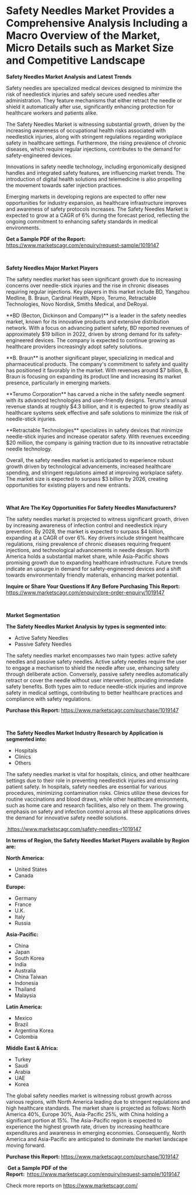<p><h1>Safety Needles Market Provides a Comprehensive Analysis Including a Macro Overview of the Market, Micro Details such as Market Size and Competitive Landscape</h1></p><p><strong>Safety Needles Market Analysis and Latest Trends</strong></p>
<p><p>Safety needles are specialized medical devices designed to minimize the risk of needlestick injuries and safely secure used needles after administration. They feature mechanisms that either retract the needle or shield it automatically after use, significantly enhancing protection for healthcare workers and patients alike.</p><p>The Safety Needles Market is witnessing substantial growth, driven by the increasing awareness of occupational health risks associated with needlestick injuries, along with stringent regulations regarding workplace safety in healthcare settings. Furthermore, the rising prevalence of chronic diseases, which require regular injections, contributes to the demand for safety-engineered devices.</p><p>Innovations in safety needle technology, including ergonomically designed handles and integrated safety features, are influencing market trends. The introduction of digital health solutions and telemedicine is also propelling the movement towards safer injection practices. </p><p>Emerging markets in developing regions are expected to offer new opportunities for industry expansion, as healthcare infrastructure improves and awareness of safety protocols increases. The Safety Needles Market is expected to grow at a CAGR of 6% during the forecast period, reflecting the ongoing commitment to enhancing safety standards in medical environments.</p></p>
<p><strong>Get a Sample PDF of the Report:&nbsp;</strong> <a href="https://www.marketscagr.com/enquiry/request-sample/1019147?utm_campaign=2660&utm_medium=2&utm_source=Github&utm_content=ia&utm_term=04032025&utm_id=safety-needles">https://www.marketscagr.com/enquiry/request-sample/1019147</a></p>
<p>&nbsp;</p>
<p><strong>Safety Needles Major Market Players</strong></p>
<p><p>The safety needles market has seen significant growth due to increasing concerns over needle-stick injuries and the rise in chronic diseases requiring regular injections. Key players in this market include BD, Yangzhou Medline, B. Braun, Cardinal Health, Nipro, Terumo, Retractable Technologies, Novo Nordisk, Smiths Medical, and DeRoyal.</p><p>**BD (Becton, Dickinson and Company)** is a leader in the safety needles market, known for its innovative products and extensive distribution network. With a focus on advancing patient safety, BD reported revenues of approximately $19 billion in 2022, driven by strong demand for its safety-engineered devices. The company is expected to continue growing as healthcare providers increasingly adopt safety solutions.</p><p>**B. Braun** is another significant player, specializing in medical and pharmaceutical products. The company's commitment to safety and quality has positioned it favorably in the market. With revenues around $7 billion, B. Braun is focusing on expanding its product line and increasing its market presence, particularly in emerging markets.</p><p>**Terumo Corporation** has carved a niche in the safety needle segment with its advanced technologies and user-friendly designs. Terumo's annual revenue stands at roughly $4.3 billion, and it is expected to grow steadily as healthcare systems seek effective and safe solutions to minimize the risk of needle-stick injuries.</p><p>**Retractable Technologies** specializes in safety devices that minimize needle-stick injuries and increase operator safety. With revenues exceeding $20 million, the company is gaining traction due to its innovative retractable needle technology.</p><p>Overall, the safety needles market is anticipated to experience robust growth driven by technological advancements, increased healthcare spending, and stringent regulations aimed at improving workplace safety. The market size is expected to surpass $3 billion by 2026, creating opportunities for existing players and new entrants.</p></p>
<p>&nbsp;</p>
<p><strong>What Are The Key Opportunities For Safety Needles Manufacturers?</strong></p>
<p><p>The safety needles market is projected to witness significant growth, driven by increasing awareness of infection control and needlestick injury prevention. By 2028, the market is expected to surpass $4 billion, expanding at a CAGR of over 6%. Key drivers include stringent healthcare regulations, rising prevalence of chronic diseases requiring frequent injections, and technological advancements in needle design. North America holds a substantial market share, while Asia-Pacific shows promising growth due to expanding healthcare infrastructure. Future trends indicate an upsurge in demand for safety-engineered devices and a shift towards environmentally friendly materials, enhancing market potential.</p></p>
<p><strong>Inquire or Share Your Questions If Any Before Purchasing This Report:</strong> <a href="https://www.marketscagr.com/enquiry/pre-order-enquiry/1019147?utm_campaign=2660&utm_medium=2&utm_source=Github&utm_content=ia&utm_term=04032025&utm_id=safety-needles">https://www.marketscagr.com/enquiry/pre-order-enquiry/1019147</a></p>
<p>&nbsp;</p>
<p><strong>Market Segmentation</strong></p>
<p><strong>The Safety Needles Market Analysis by types is segmented into:</strong></p>
<p><ul><li>Active Safety Needles</li><li>Passive Safety Needles</li></ul></p>
<p><p>The safety needles market encompasses two main types: active safety needles and passive safety needles. Active safety needles require the user to engage a mechanism to shield the needle after use, enhancing safety through deliberate action. Conversely, passive safety needles automatically retract or cover the needle without user intervention, providing immediate safety benefits. Both types aim to reduce needle-stick injuries and improve safety in medical settings, contributing to better healthcare practices and compliance with safety regulations.</p></p>
<p><strong>Purchase this Report:&nbsp;</strong><a href="https://www.marketscagr.com/purchase/1019147?utm_campaign=2660&utm_medium=2&utm_source=Github&utm_content=ia&utm_term=04032025&utm_id=safety-needles">https://www.marketscagr.com/purchase/1019147</a></p>
<p>&nbsp;</p>
<p><strong>The Safety Needles Market Industry Research by Application is segmented into:</strong></p>
<p><ul><li>Hospitals</li><li>Clinics</li><li>Others</li></ul></p>
<p><p>The safety needles market is vital for hospitals, clinics, and other healthcare settings due to their role in preventing needlestick injuries and ensuring patient safety. In hospitals, safety needles are essential for various procedures, minimizing contamination risks. Clinics utilize these devices for routine vaccinations and blood draws, while other healthcare environments, such as home care and research facilities, also rely on them. The growing emphasis on safety and infection control across all these applications drives the demand for innovative safety needle solutions.</p></p>
<p><a href="https://www.marketscagr.com/safety-needles-r1019147?utm_campaign=2660&utm_medium=2&utm_source=Github&utm_content=ia&utm_term=04032025&utm_id=safety-needles">&nbsp;https://www.marketscagr.com/safety-needles-r1019147</a></p>
<p><strong>In terms of Region, the Safety Needles Market Players available by Region are:</strong></p>
<p>
    <p> <strong> North America: </strong>
        <ul>
            <li>United States</li>
            <li>Canada</li>
        </ul>
        </p> 
    <p> <strong> Europe: </strong>
        <ul>
            <li>Germany</li>
            <li>France</li>
            <li>U.K.</li>
            <li>Italy</li>
            <li>Russia</li>
        </ul>
        </p> 
    <p> <strong> Asia-Pacific: </strong>
        <ul>
            <li>China</li>
            <li>Japan</li>
            <li>South Korea</li>
            <li>India</li>
            <li>Australia</li>
            <li>China Taiwan</li>
            <li>Indonesia</li>
            <li>Thailand</li>
            <li>Malaysia</li>
        </ul>
        </p> 
    <p> <strong> Latin America: </strong>
        <ul>
            <li>Mexico</li>
            <li>Brazil</li>
            <li>Argentina Korea</li>
            <li>Colombia</li>
        </ul>
        </p> 
    <p> <strong> Middle East & Africa: </strong>
        <ul>
            <li>Turkey</li>
            <li>Saudi</li>
            <li>Arabia</li>
            <li>UAE</li>
            <li>Korea</li>
        </ul>
    </p>
    </p>
<p><p>The global safety needles market is witnessing robust growth across various regions, with North America leading due to stringent regulations and high healthcare standards. The market share is projected as follows: North America 40%, Europe 30%, Asia-Pacific 25%, with China holding a significant portion at 15%. The Asia-Pacific region is expected to experience the highest growth rate, driven by increasing healthcare expenditures and awareness in emerging economies. Consequently, North America and Asia-Pacific are anticipated to dominate the market landscape moving forward.</p></p>
<p><strong>Purchase this Report: </strong><a href="https://www.marketscagr.com/purchase/1019147?utm_campaign=2660&utm_medium=2&utm_source=Github&utm_content=ia&utm_term=04032025&utm_id=safety-needles">https://www.marketscagr.com/purchase/1019147</a></p>
<p>&nbsp;<strong>Get a Sample PDF of the Report:&nbsp;&nbsp;</strong><a href="https://www.marketscagr.com/enquiry/request-sample/1019147?utm_campaign=2660&utm_medium=2&utm_source=Github&utm_content=ia&utm_term=04032025&utm_id=safety-needles">https://www.marketscagr.com/enquiry/request-sample/1019147</a></p>
<p><strong></strong></p>
<p>Check more reports on <a href="https://www.marketscagr.com/?utm_campaign=2660&utm_medium=2&utm_source=Github&utm_content=ia&utm_term=04032025&utm_id=safety-needles">https://www.marketscagr.com/</a></p>